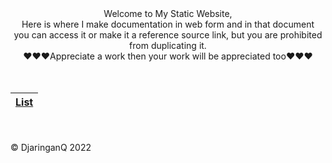 

<div align="center">
Welcome to My Static Website, 
<br>
Here is where I make documentation in web form and in that document<br>you can access it or make it a reference source link, but you are prohibited from duplicating it.
<br>
♥♥♥Appreciate a work then your work will be appreciated too♥♥♥

</div>

<br>
<br>


| [List](https://mrofiq466.github.io/DJaringanQ/0list/) |
| ------ |


<br>
<br>
© DjaringanQ 2022
